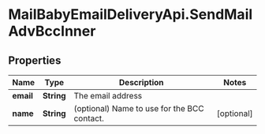 # MailBabyEmailDeliveryApi.SendMailAdvBccInner

## Properties

Name | Type | Description | Notes
------------ | ------------- | ------------- | -------------
**email** | **String** | The email address | 
**name** | **String** | (optional) Name to use for the BCC contact. | [optional] 


